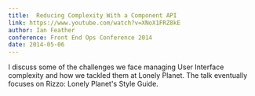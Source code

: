 ```yaml
---
title:  Reducing Complexity With a Component API
link: https://www.youtube.com/watch?v=XNoX1FRZ8kE
author: Ian Feather
conference: Front End Ops Conference 2014
date: 2014-05-06
---
```

I discuss some of the challenges we face managing User Interface complexity and how we tackled them at Lonely Planet. The talk eventually focuses on Rizzo: Lonely Planet's Style Guide.

